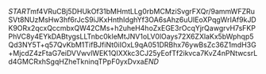 $START$mf4VRuCBj5DHUkOf31bMHmtLLg0rbMCMziSvgrFXQr/9ammWFZRuSVt8NUzMsHw3hf6rJcS9iJKxHnthIdghYf3OA6sAhz6uUIEoXPqgWrIAf9kJDK9ORx2qcxQccmbxQW42CMs+h2uheH4hoZxEGE3rOcqYjrQawgrvH7sFKPPhVC8y4EYkDABtygsLLTnbc0kleMtJNV1oLV0lOays72X6ZXlaKx5bWphqp5Qd3NY5T+q57QvKbM1TifBJfiNt0iIOxL9qA051DRBhx76ywBsZc36Z1mdH3G+MjcdZ4zFtaG7eiDVVwvlWEK1QIXXkc3CJ25yEofTf2ikvca7KvZ4nPNtwcsrLd4GMCRxhSgqHZheTkninqTPpF0yxDvxa$END$